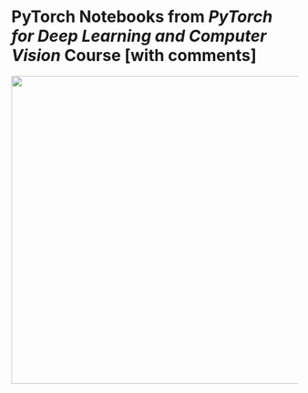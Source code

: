 # PyTorch Notebooks from ***PyTorch for Deep Learning and Computer Vision*** Course [with comments]

<div align="center">
  <a href="https://www.udemy.com/course/pytorch-for-deep-learning-and-computer-vision/" target="_blank"><img src="https://i.udemycdn.com/course/240x135/2025244_b21e.jpg" width="960" height="540"></a>
</div>
